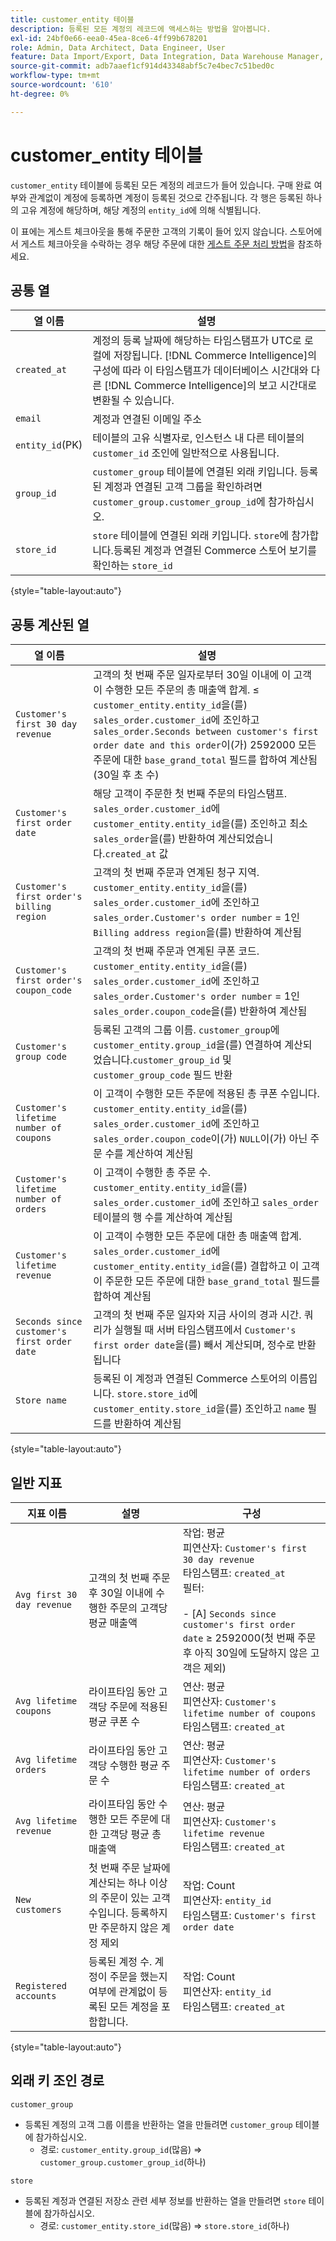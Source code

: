 ```yaml
---
title: customer_entity 테이블
description: 등록된 모든 계정의 레코드에 액세스하는 방법을 알아봅니다.
exl-id: 24bf0e66-eea0-45ea-8ce6-4ff99b678201
role: Admin, Data Architect, Data Engineer, User
feature: Data Import/Export, Data Integration, Data Warehouse Manager, Commerce Tables
source-git-commit: adb7aaef1cf914d43348abf5c7e4bec7c51bed0c
workflow-type: tm+mt
source-wordcount: '610'
ht-degree: 0%

---
```


# customer_entity 테이블

`customer_entity` 테이블에 등록된 모든 계정의 레코드가 들어 있습니다. 구매 완료 여부와 관계없이 계정에 등록하면 계정이 등록된 것으로 간주됩니다. 각 행은 등록된 하나의 고유 계정에 해당하며, 해당 계정의 `entity_id`에 의해 식별됩니다.

이 표에는 게스트 체크아웃을 통해 주문한 고객의 기록이 들어 있지 않습니다. 스토어에서 게스트 체크아웃을 수락하는 경우 해당 주문에 대한 [게스트 주문 처리 방법](../data-warehouse-mgr/guest-orders.md)을 참조하세요.

## 공통 열

| **열 이름** | **설명** |
|---|---|
| `created_at` | 계정의 등록 날짜에 해당하는 타임스탬프가 UTC로 로컬에 저장됩니다. [!DNL Commerce Intelligence]의 구성에 따라 이 타임스탬프가 데이터베이스 시간대와 다른 [!DNL Commerce Intelligence]의 보고 시간대로 변환될 수 있습니다. |
| `email` | 계정과 연결된 이메일 주소 |
| `entity_id`(PK) | 테이블의 고유 식별자로, 인스턴스 내 다른 테이블의 `customer_id` 조인에 일반적으로 사용됩니다. |
| `group_id` | `customer_group` 테이블에 연결된 외래 키입니다. 등록된 계정과 연결된 고객 그룹을 확인하려면 `customer_group.customer_group_id`에 참가하십시오. |
| `store_id` | `store` 테이블에 연결된 외래 키입니다. `store`에 참가합니다.등록된 계정과 연결된 Commerce 스토어 보기를 확인하는 `store_id` |

{style="table-layout:auto"}

## 공통 계산된 열

| **열 이름** | **설명** |
|---|---|
| `Customer's first 30 day revenue` | 고객의 첫 번째 주문 일자로부터 30일 이내에 이 고객이 수행한 모든 주문의 총 매출액 합계. ≤ `customer_entity.entity_id`을(를) `sales_order.customer_id`에 조인하고 `sales_order.Seconds between customer's first order date and this order`이(가) 2592000 모든 주문에 대한 `base_grand_total` 필드를 합하여 계산됨(30일 후 초 수) |
| `Customer's first order date` | 해당 고객이 주문한 첫 번째 주문의 타임스탬프. `sales_order.customer_id`에 `customer_entity.entity_id`을(를) 조인하고 최소 `sales_order`을(를) 반환하여 계산되었습니다.`created_at` 값 |
| `Customer's first order's billing region` | 고객의 첫 번째 주문과 연계된 청구 지역. `customer_entity.entity_id`을(를) `sales_order.customer_id`에 조인하고 `sales_order.Customer's order number` = 1인 `Billing address region`을(를) 반환하여 계산됨 |
| `Customer's first order's coupon_code` | 고객의 첫 번째 주문과 연계된 쿠폰 코드. `customer_entity.entity_id`을(를) `sales_order.customer_id`에 조인하고 `sales_order.Customer's order number` = 1인 `sales_order.coupon_code`을(를) 반환하여 계산됨 |
| `Customer's group code` | 등록된 고객의 그룹 이름. `customer_group`에 `customer_entity.group_id`을(를) 연결하여 계산되었습니다.`customer_group_id` 및 `customer_group_code` 필드 반환 |
| `Customer's lifetime number of coupons` | 이 고객이 수행한 모든 주문에 적용된 총 쿠폰 수입니다. `customer_entity.entity_id`을(를) `sales_order.customer_id`에 조인하고 `sales_order.coupon_code`이(가) `NULL`이(가) 아닌 주문 수를 계산하여 계산됨 |
| `Customer's lifetime number of orders` | 이 고객이 수행한 총 주문 수. `customer_entity.entity_id`을(를) `sales_order.customer_id`에 조인하고 `sales_order` 테이블의 행 수를 계산하여 계산됨 |
| `Customer's lifetime revenue` | 이 고객이 수행한 모든 주문에 대한 총 매출액 합계. `sales_order.customer_id`에 `customer_entity.entity_id`을(를) 결합하고 이 고객이 주문한 모든 주문에 대한 `base_grand_total` 필드를 합하여 계산됨 |
| `Seconds since customer's first order date` | 고객의 첫 번째 주문 일자와 지금 사이의 경과 시간. 쿼리가 실행될 때 서버 타임스탬프에서 `Customer's first order date`을(를) 빼서 계산되며, 정수로 반환됩니다 |
| `Store name` | 등록된 이 계정과 연결된 Commerce 스토어의 이름입니다. `store.store_id`에 `customer_entity.store_id`을(를) 조인하고 `name` 필드를 반환하여 계산됨 |

{style="table-layout:auto"}

## 일반 지표

| **지표 이름** | **설명** | **구성** |
|---|---|---|
| `Avg first 30 day revenue` | 고객의 첫 번째 주문 후 30일 이내에 수행한 주문의 고객당 평균 매출액 | 작업: 평균<br/>피연산자: `Customer's first 30 day revenue`<br/>타임스탬프: `created_at`<br/>필터:<br/><br/>- \[A\] `Seconds since customer's first order date` ≥ 2592000(첫 번째 주문 후 아직 30일에 도달하지 않은 고객은 제외) |
| `Avg lifetime coupons` | 라이프타임 동안 고객당 주문에 적용된 평균 쿠폰 수 | 연산: 평균<br/>피연산자: `Customer's lifetime number of coupons`<br/>타임스탬프: `created_at` |
| `Avg lifetime orders` | 라이프타임 동안 고객당 수행한 평균 주문 수 | 연산: 평균<br/>피연산자: `Customer's lifetime number of orders`<br/>타임스탬프: `created_at` |
| `Avg lifetime revenue` | 라이프타임 동안 수행한 모든 주문에 대한 고객당 평균 총 매출액 | 연산: 평균<br/>피연산자: `Customer's lifetime revenue`<br/>타임스탬프: `created_at` |
| `New customers` | 첫 번째 주문 날짜에 계산되는 하나 이상의 주문이 있는 고객 수입니다. 등록하지만 주문하지 않은 계정 제외 | 작업: Count<br/>피연산자: `entity_id`<br/>타임스탬프: `Customer's first order date` |
| `Registered accounts` | 등록된 계정 수. 계정이 주문을 했는지 여부에 관계없이 등록된 모든 계정을 포함합니다. | 작업: Count<br/>피연산자: `entity_id`<br/>타임스탬프: `created_at` |

{style="table-layout:auto"}

## 외래 키 조인 경로

`customer_group`

* 등록된 계정의 고객 그룹 이름을 반환하는 열을 만들려면 `customer_group` 테이블에 참가하십시오.
   * 경로: `customer_entity.group_id`(많음) => `customer_group.customer_group_id`(하나)

`store`

* 등록된 계정과 연결된 저장소 관련 세부 정보를 반환하는 열을 만들려면 `store` 테이블에 참가하십시오.
   * 경로: `customer_entity.store_id`(많음) => `store.store_id`(하나)
